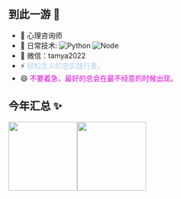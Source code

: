 ## 到此一游 👋

<!--
**tamya2020/tamya2020** is a ✨ _special_ ✨ repository because its `README.md` (this file) appears on your GitHub profile.

Here are some ideas to get you started:

- 🔭 I’m currently working on ...
- 🌱 I’m currently learning ...
- 👯 I’m looking to collaborate on ...
- 🤔 I’m looking for help with ...
- 💬 Ask me about ...
- 📫 How to reach me: ...
- 😄 Pronouns: ...
- ⚡ Fun fact: ...
-->

- 🔭 心理咨询师
- 🚀 日常技术:
  ![Python](https://img.shields.io/badge/-Python-8fcfd1?style=plastic&logo=Python)
  ![Node](https://img.shields.io/badge/-JavaScript-black?style=plastic&logo=javascript)
- 💬 微信：tamya2022
- ⚡ <font color="#abcdef">轻松主义的忠实践行者。</font>
- 😄 <font color="#dd00dd">不要着急，最好的总会在最不经意的时候出现。</font>

## 今年汇总 ✨
<img align="" height="137px" src="https://github-readme-stats.vercel.app/api?username=tamya2022&hide_title=true&hide_border=true&show_icons=true&include_all_commits=true&line_height=21&bg_color=0,EC6C6C,FFD479,FFFC79,73FA79&theme=graywhite&locale=cn" /><img align="" height="137px" src="https://github-readme-stats.vercel.app/api/top-langs/?username=tamya2022&hide_title=true&hide_border=true&layout=compact&bg_color=0,73FA79,73FDFF,D783FF&theme=graywhite&locale=cn" />
